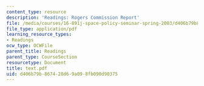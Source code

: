 ```yaml
---
content_type: resource
description: 'Readings: Rogers Commission Report'
file: /media/courses/16-891j-space-policy-seminar-spring-2003/d406b79b867428d69a098fb090d90375_text.pdf
file_type: application/pdf
learning_resource_types:
- Readings
ocw_type: OCWFile
parent_title: Readings
parent_type: CourseSection
resourcetype: Document
title: text.pdf
uid: d406b79b-8674-28d6-9a09-8fb090d90375
---
```


